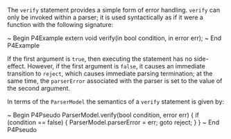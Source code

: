 The `verify` statement provides a simple form of error handling.
`verify` can only be invoked within a parser; it is used syntactically
as if it were a function with the following signature:

\~ Begin P4Example extern void verify(in bool condition, in error err);
\~ End P4Example

If the first argument is `true`, then executing the statement has no
side-effect. However, if the first argument is `false`, it causes an
immediate transition to `reject`, which causes immediate parsing
termination; at the same time, the `parserError` associated with the
parser is set to the value of the second argument.

In terms of the `ParserModel` the semantics of a `verify` statement is
given by:

\~ Begin P4Pseudo ParserModel.verify(bool condition, error err) { if
(condition == false) { ParserModel.parserError = err; goto reject; } }
\~ End P4Pseudo

